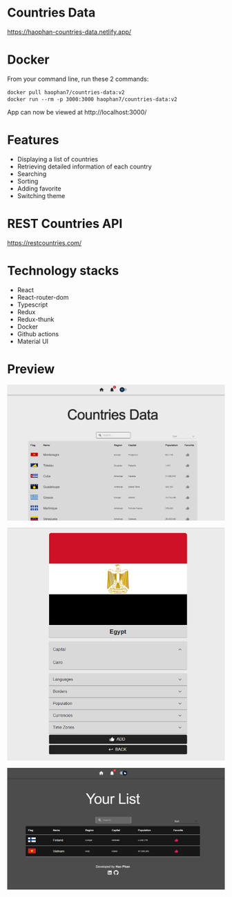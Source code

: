 # Countries Data

https://haophan-countries-data.netlify.app/

# Docker

From your command line, run these 2 commands:

    docker pull haophan7/countries-data:v2
    docker run --rm -p 3000:3000 haophan7/countries-data:v2

App can now be viewed at http://localhost:3000/

# Features

- Displaying a list of countries
- Retrieving detailed information of each country
- Searching
- Sorting
- Adding favorite
- Switching theme

# REST Countries API

https://restcountries.com/

# Technology stacks

- React
- React-router-dom
- Typescript
- Redux
- Redux-thunk
- Docker
- Github actions
- Material UI

# Preview

![homepage](media/home.png)

![country](media/country.png)

![favorite](media/favorite.png)
